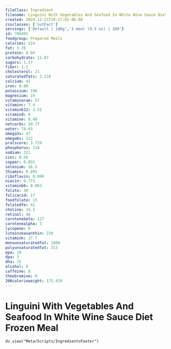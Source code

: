 ```yaml
---
fileClass: Ingredient
filename: Linguini With Vegetables And Seafood In White Wine Sauce Diet Frozen Meal
created: 2024-12-21T19:27:02-06:00
cssclasses: ['nutFact']
servings: ['Default | 100g','1 meal (9.5 oz) | 269']
id: 786491
foodgroup: Prepared Meals
calories: 114
fat: 3.76
protein: 8.04
carbohydrate: 11.87
sugars: 1.27
fiber: 1.1
cholesterol: 21
saturatedfats: 2.216
calcium: 41
iron: 0.88
potassium: 196
magnesium: 19
vitaminarae: 57
vitaminc: 7.4
vitaminb12: 2.51
vitamind: 0
vitamine: 0.48
netcarbs: 10.77
water: 74.63
omega3s: 47
omega6s: 222
pralscore: 3.729
phosphorus: 134
sodium: 321
zinc: 0.56
copper: 0.055
selenium: 16.5
thiamin: 0.091
riboflavin: 0.099
niacin: 0.773
vitaminb6: 0.063
folate: 30
folicacid: 17
foodfolate: 13
folatedfe: 42
choline: 34.1
retinol: 46
carotenebeta: 127
carotenealpha: 3
lycopene: 0
luteinzeaxanthin: 210
vitamink: 17.7
monounsaturatedfat: 1008
polyunsaturatedfat: 313
epa: 18
dpa: 3
dha: 25
alcohol: 0
caffeine: 0
theobromine: 0
200calorieweight: 175.439
---
```


# Linguini With Vegetables And Seafood In White Wine Sauce Diet Frozen Meal

```dataviewjs
dv.view("Meta/Scripts/IngredientsFooter")
```